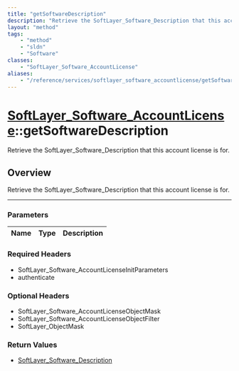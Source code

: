 ```yaml
---
title: "getSoftwareDescription"
description: "Retrieve the SoftLayer_Software_Description that this account license is for."
layout: "method"
tags:
    - "method"
    - "sldn"
    - "Software"
classes:
    - "SoftLayer_Software_AccountLicense"
aliases:
    - "/reference/services/softlayer_software_accountlicense/getSoftwareDescription"
---
```

# [SoftLayer_Software_AccountLicense](/reference/services/SoftLayer_Software_AccountLicense)::getSoftwareDescription


Retrieve the SoftLayer_Software_Description that this account license is for.


## Overview 
Retrieve the SoftLayer_Software_Description that this account license is for.

-----

### Parameters 
|Name | Type | Description |
| --- | --- | --- |


### Required Headers
* SoftLayer_Software_AccountLicenseInitParameters
* authenticate


### Optional Headers
* SoftLayer_Software_AccountLicenseObjectMask
* SoftLayer_Software_AccountLicenseObjectFilter
* SoftLayer_ObjectMask

### Return Values
* <a href='/reference/datatypes/SoftLayer_Software_Description'>SoftLayer_Software_Description </a>




